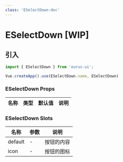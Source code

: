 ```yaml
---
class: 'ESelectDown-doc'
---
```

# ESelectDown [WIP]

## 引入

```javascript
import { ESelectDown } from 'eurus-ui';

Vue.createApp().use(ESelectDown.name, ESelectDown)
```
<!--
::::card button 类型

按钮的 type 分别为 default、tertiary、primary、info、success、warning 和 error。

:::code buttonType
<<< ../src/packages/button/demo/Type.vue
:::
::::

 -->
### ESelectDown Props

| 名称 | 类型 | 默认值 | 说明 |
| --- | --- | --- | --- |



###  ESelectDown Slots

| 名称    | 参数 | 说明       |
| ------- | ---- | ---------- |
| default | -    | 按钮的内容 |
| icon    | -    | 按钮的图标 |
